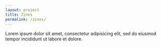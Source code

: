 ```yaml
---
layout: project
title: Zines
permalink: /zines/
---
```


Lorem ipsum dolor sit amet, consectetur adipisicing elit, sed do eiusmod tempor incididunt ut labore et dolore.
